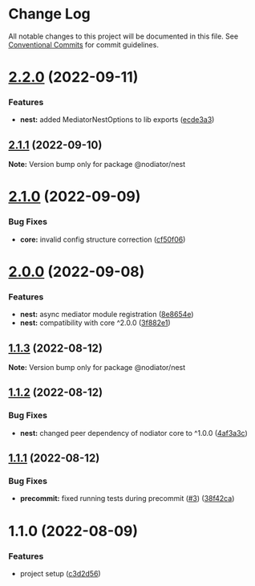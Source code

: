 # Change Log

All notable changes to this project will be documented in this file.
See [Conventional Commits](https://conventionalcommits.org) for commit guidelines.

# [2.2.0](https://github.com/Matii96/nodiator/compare/v2.1.1...v2.2.0) (2022-09-11)


### Features

* **nest:** added MediatorNestOptions to lib exports ([ecde3a3](https://github.com/Matii96/nodiator/commit/ecde3a3ec7d4ec681be5ee607cc834c1b299f735))





## [2.1.1](https://github.com/Matii96/nodiator/compare/v2.1.0...v2.1.1) (2022-09-10)

**Note:** Version bump only for package @nodiator/nest





# [2.1.0](https://github.com/Matii96/nodiator/compare/v2.0.0...v2.1.0) (2022-09-09)


### Bug Fixes

* **core:** invalid config structure correction ([cf50f06](https://github.com/Matii96/nodiator/commit/cf50f06894b3d82c464f61d8d8a475d8d54cb16a))





# [2.0.0](https://github.com/Matii96/nodiator/compare/v1.1.3...v2.0.0) (2022-09-08)


### Features

* **nest:** async mediator module registration ([8e8654e](https://github.com/Matii96/nodiator/commit/8e8654ede473c611ce825de3ebd01b8c33f1d454))
* **nest:** compatibility with core ^2.0.0 ([3f882e1](https://github.com/Matii96/nodiator/commit/3f882e1371650780cbb72ca77ae6e3690b94392f))





## [1.1.3](https://github.com/Matii96/nodiator/compare/v1.1.2...v1.1.3) (2022-08-12)

**Note:** Version bump only for package @nodiator/nest





## [1.1.2](https://github.com/Matii96/nodiator/compare/v1.1.1...v1.1.2) (2022-08-12)


### Bug Fixes

* **nest:** changed peer dependency of nodiator core to ^1.0.0 ([4af3a3c](https://github.com/Matii96/nodiator/commit/4af3a3ca1105acea6a3cbda57cd27ce5229bf9b9))





## [1.1.1](https://github.com/Matii96/nodiator/compare/v1.1.0...v1.1.1) (2022-08-12)


### Bug Fixes

* **precommit:** fixed running tests during precommit ([#3](https://github.com/Matii96/nodiator/issues/3)) ([38f42ca](https://github.com/Matii96/nodiator/commit/38f42cac6b910393f57d42ec1a436027b1a02801))





# 1.1.0 (2022-08-09)


### Features

* project setup ([c3d2d56](https://github.com/Matii96/nodiator/commit/c3d2d56fd23fc795f4bda1d2818f53a94c73b860))
